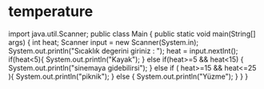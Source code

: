 # temperature
import java.util.Scanner;
public class Main {
    public static void main(String[] args) {
        int heat;
        Scanner input = new Scanner(System.in);
        System.out.println("Sıcaklık degerini giriniz : ");
        heat = input.nextInt();
        if(heat<5){
            System.out.println("Kayak");
        } else if(heat>=5 && heat<15) {
            System.out.println("sinemaya gidebilirsi");
        } else if ( heat>=15 && heat<=25 ){
            System.out.println("piknik");
        } else {
            System.out.println("Yüzme");
        }
    }
}

